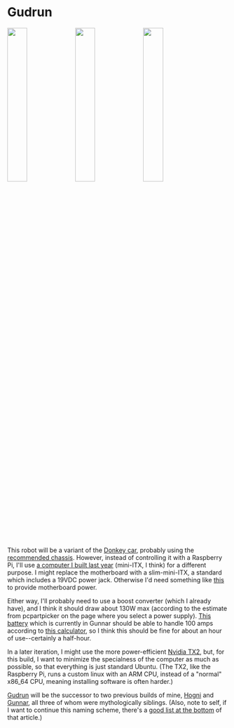 # Gudrun

<a href="headshot.jpg"><img src="headshot.jpg" width="30%" /></a>
<img src="1_small.gif" width="30%" />
<img src="2_small.gif" width="30%" />

This robot will be a variant of the [Donkey car](http://www.donkeycar.com/), probably using the [recommended chassis](https://hobbyking.com/en_us/trooper-pro-4x4-1-10-brushless-sct-arr.html). 
However, instead of controlling it with a Raspberry Pi, I'll use [a computer I built last year](https://pcpartpicker.com/user/tsbertalan/saved/#view=dk9GXL) (mini-ITX, I think) for a different purpose. I might replace the motherboard with a slim-mini-ITX, a standard which includes a 19VDC power jack. 
Otherwise I'd need something like [this](https://www.amazon.com/dp/B005TWE6B8/?coliid=I3T66Y7O6B2HJK&colid=3LRY6AZNFBVCM&psc=0&ref_=lv_ov_lig_dp_it) to provide motherboard power.

Either way, I'll probably need to use a boost converter (which I already have), and I think it should draw about 130W max (according to the estimate from pcpartpicker on the page where you select a power supply). 
[This battery](https://hobbyking.com/en_us/multistar-high-capacity-4s-10000mah-multi-rotor-lipo-pack.html) which is currently in Gunnar should be able to handle 100 amps according to [this calculator](https://www.kritikalmass.net/battery-calculator/index.php), so I think this should be fine for about an hour of use--certainly a half-hour. 

In a later iteration, I might use the more power-efficient [Nvidia TX2](https://devtalk.nvidia.com/default/topic/1024102/jetson-tx2/jetson-tx2-power-consumption/), but, for this build, I want to minimize the specialness of the computer as much as possible, so that everything is just standard Ubuntu. (The TX2, like the Raspberry Pi, runs a custom linux with an ARM CPU, instead of a "normal" x86_64 CPU, meaning installing software is often harder.)

[Gudrun](https://en.wikipedia.org/wiki/Gudrun) will be the successor to two previous builds of mine, [Hogni](https://github.com/tsbertalan/hogni) and [Gunnar](https://github.com/tsbertalan/gunnar), all three of whom were mythologically siblings. (Also, note to self, if I want to continue this naming scheme, there's a [good list at the bottom](https://en.wikipedia.org/wiki/Gudrun#Family_relations) of that article.)

